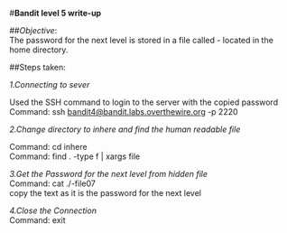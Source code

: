 #**Bandit level 5 write-up**<br>

##*Objective*:<br>The password for the next level is stored in a file called - located in the home directory.<br>

##Steps taken:<br>

*1.Connecting to sever* <br>

Used the SSH command to login to the server with the copied password<br>
Command: ssh bandit4@bandit.labs.overthewire.org -p 2220<br>

*2.Change directory to inhere and find the human readable file* <br>

Command: cd inhere<br>
Command: find . -type f | xargs file<br>

*3.Get the Password for the next level from hidden file*<br>
Command: cat ./-file07 <br>
copy the text as it is the password for the next level

*4.Close the Connection*<br>
Command: exit
